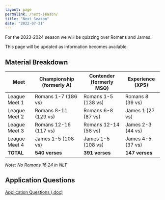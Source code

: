 ```yaml
---
layout: page
permalink: /next-season/
title: "Next Season"
date: "2022-07-21"
---
```


For the 2023-2024 season we will be quizzing over Romans and James.

This page will be updated as information becomes available.

## Material Breakdown

| **Meet**      | **Championship (formerly A)** | **Contender (formerly MSQ)** | **Experience (XP5)** |
|---------------|-------------------------------|------------------------------|----------------------|
| League Meet 1 | Romans 1-7 (186 vs)           | Romans 1-5 (138 vs)          | Romans 8 (39 vs)     |
| League Meet 2 | Romans 8-11 (129 vs)          | Romans 6-8 (87 vs)           | James 1 (27 vs)      |
| League Meet 3 | Romans 12-16 (117 vs)         | Romans 12-14 (58 vs)         | James 2-3 (44 vs)    |
| League Meet 4 | James 1-5 (108 vs)            | James 1-5 (108 vs)           | James 4-5 (37 vs)    |
| **TOTAL**     | **540 verses**                | **391 verses**               | **147 verses**       |

*Note: No Romans 16:24 in NLT*

## Application Questions

<a href="{% link assets/2023/23-24 RJ Application Questions.docx %}" class="button is-primary">Application Questions (.doc)</a>

